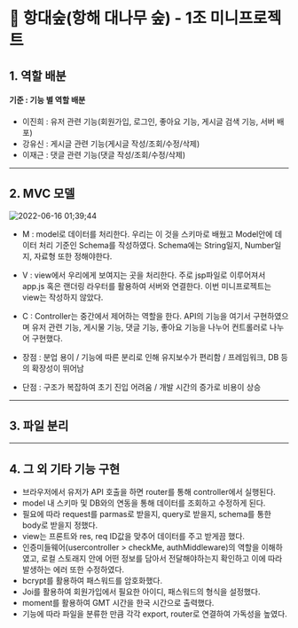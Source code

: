 # 🎋 항대숲(항해 대나무 숲) - 1조 미니프로젝트

## 1. 역할 배분
 #### 기준 : 기능 별 역할 배분
* 이진희 : 유저 관련 기능(회원가입, 로그인, 좋아요 기능, 게시글 검색 기능, 서버 배포)
* 강유신 : 게시글 관련 기능(게시글 작성/조회/수정/삭제)
* 이재근 : 댓글 관련 기능(댓글 작성/조회/수정/삭제)

-------------------

## 2. MVC 모델
![2022-06-16 01;39;44](https://user-images.githubusercontent.com/96379177/173880550-3afdabf6-384f-44c9-a444-6e4ff2b77e50.PNG)


* M : model로 데이터를 처리한다. 우리는 이 것을 스키마로 배웠고 Model안에 데이터 처리 기준인 Schema를 작성하였다.
Schema에는 String일지, Number일지, 자료형 또한 정해야한다.

* V : view에서 우리에게 보여지는 곳을 처리한다.
주로 jsp파일로 이루어져서 app.js 혹은 랜더링 라우터를 활용하여 서버와 연결한다.
이번 미니프로젝트는 view는 작성하지 않았다.

* C : Controller는 중간에서 제어하는 역할을 한다.
API의 기능을 여기서 구현하였으며 유저 관련 기능, 게시물 기능, 댓글 기능, 좋아요 기능을 나누어 컨트롤러로 나누어 구현했다.

* 장점 : 분업 용이 / 기능에 따른 분리로 인해 유지보수가 편리함 / 프레임워크, DB 등의 확장성이 뛰어남
* 단점 : 구조가 복잡하여 초기 진입 어려움 / 개발 시간의 증가로 비용이 상승

------------------

## 3. 파일 분리


------------------
## 4. 그 외 기타 기능 구현
* 브라우저에서 유저가 API 호출을 하면 router를 통해 controller에서 실행된다.
* model 내 스키마 및 DB와의 연동을 통해 데이터를 조회하고 수정하게 된다. 
* 필요에 따라 request를 parmas로 받을지, query로 받을지, schema를 통한 body로 받을지 정했다.
* view는 프론트와 res, req ID값을 맞추어 데이터를 주고 받게끔 했다.
* 인증미들웨어(usercontroller > checkMe, authMiddleware)의 역할을 이해하였고, 로컬 스토래지 안에 어떤 정보를 담아서 전달해야하는지 확인하고 이에 따라 발생하는 에러 또한 수정하였다.
* bcrypt를 활용하여 패스워드를 암호화했다.
* Joi를 활용하여 회원가입에서 필요한 아이디, 패스워드의 형식을 설정했다.
* moment를 활용하여 GMT 시간을 한국 시간으로 출력했다.
* 기능에 따라 파일을 분류한 만큼 각각 export, router로 연결하여 가독성을 높였다.
